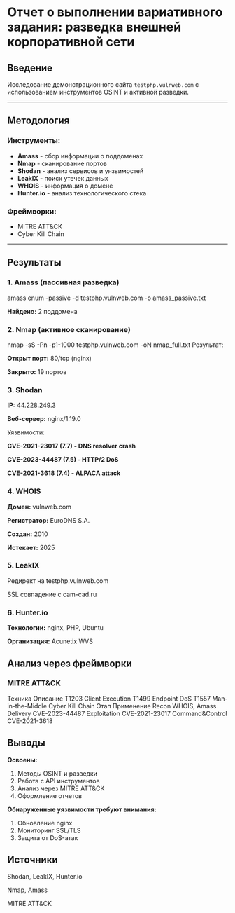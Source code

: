 # Отчет о выполнении вариативного задания: разведка внешней корпоративной сети

## Введение
Исследование демонстрационного сайта `testphp.vulnweb.com` с использованием инструментов OSINT и активной разведки.

---

## Методология
### Инструменты:
- **Amass** - сбор информации о поддоменах
- **Nmap** - сканирование портов
- **Shodan** - анализ сервисов и уязвимостей
- **LeakIX** - поиск утечек данных
- **WHOIS** - информация о домене
- **Hunter.io** - анализ технологического стека

### Фреймворки:
- MITRE ATT&CK
- Cyber Kill Chain

---

## Результаты

### 1. Amass (пассивная разведка)
amass enum -passive -d testphp.vulnweb.com -o amass_passive.txt

**Найдено:** 2 поддомена

### 2. Nmap (активное сканирование)
nmap -sS -Pn -p1-1000 testphp.vulnweb.com -oN nmap_full.txt
Результат:

**Открыт порт:** 80/tcp (nginx)

**Закрыто:** 19 портов

### 3. Shodan

**IP:** 44.228.249.3

**Веб-сервер:** nginx/1.19.0

Уязвимости:

**CVE-2021-23017 (7.7) - DNS resolver crash**

**CVE-2023-44487 (7.5) - HTTP/2 DoS**

**CVE-2021-3618 (7.4) - ALPACA attack**

### 4. WHOIS

**Домен:** vulnweb.com

**Регистратор:** EuroDNS S.A.

**Создан:** 2010

**Истекает:** 2025

### 5. LeakIX

Редирект на testphp.vulnweb.com

SSL совпадение с cam-cad.ru

### 6. Hunter.io

**Технологии:** nginx, PHP, Ubuntu

**Организация:** Acunetix WVS

## Анализ через фреймворки
### MITRE ATT&CK
Техника	Описание
T1203	Client Execution
T1499	Endpoint DoS
T1557	Man-in-the-Middle
Cyber Kill Chain
Этап	Применение
Recon	WHOIS, Amass
Delivery	CVE-2023-44487
Exploitation	CVE-2021-23017
Command&Control	CVE-2021-3618

## Выводы

**Освоены:**

1. Методы OSINT и разведки
2. Работа с API инструментов
3. Анализ через MITRE ATT&CK
4. Оформление отчетов

**Обнаруженные уязвимости требуют внимания:**

1. Обновление nginx
2. Мониторинг SSL/TLS
3. Защита от DoS-атак

## Источники

Shodan, LeakIX, Hunter.io

Nmap, Amass

MITRE ATT&CK
